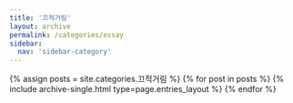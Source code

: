 ```yaml
---
title: '끄적거림'
layout: archive
permalink: /categories/essay
sidebar:
  nav: 'sidebar-category'
---
```


{% assign posts = site.categories.끄적거림 %}
{% for post in posts %} {% include archive-single.html type=page.entries_layout %} {% endfor %}
